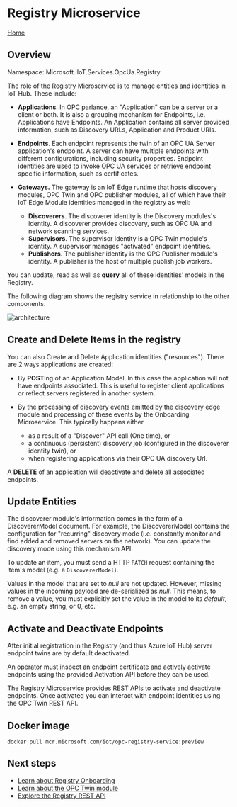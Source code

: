 # Registry Microservice

[Home](readme.md)

## Overview

Namespace: Microsoft.IIoT.Services.OpcUa.Registry

The role of the Registry Microservice is to manage entities and identities in IoT Hub. These include:

* **Applications**. In OPC parlance, an "Application" can be a server or a client or both.  It is also a grouping mechanism for Endpoints, i.e. Applications have Endpoints.  An Application contains all server provided information, such as Discovery URLs, Application and Product URIs.

* **Endpoints**. Each endpoint represents the twin of an OPC UA Server application's endpoint.  A server can have multiple endpoints with different configurations, including security properties.  Endpoint identities are used to invoke OPC UA services or retrieve endpoint specific information, such as certificates.

* **Gateways.** The gateway is an IoT Edge runtime that hosts discovery modules, OPC Twin and OPC publisher modules, all of which have their IoT Edge Module identities managed in the registry as well:

  * **Discoverers**.  The discoverer identity is the Discovery modules's identity.  A discoverer provides discovery, such as OPC UA and network scanning services.
  * **Supervisors**. The supervisor identity is a OPC Twin module's identity. A supervisor manages "activated" endpoint identities.
  * **Publishers**. The publisher identity is the OPC Publisher module's identity.  A publisher is the host of multiple publish job workers.

You can update, read as well as **query** all of these identities' models in the Registry.

The following diagram shows the registry service in relationship to the other components.

![architecture](../media/architecture.png)

## Create and Delete Items in the registry

You can also Create and Delete Application identities ("resources").  There are 2 ways applications are created:

* By **POST**ing of an Application Model.  In this case the application will not have endpoints associated.  This is useful to register client applications or reflect servers registered in another system.

* By the processing of discovery events emitted by the discovery edge module and processing of these events by the Onboarding Microservice.  This typically happens either

  * as a result of a "Discover" API call (One time), or
  * a continuous (persistent) discovery job (configured in the discoverer identity twin), or
  * when registering applications via their OPC UA discovery Url.

A **DELETE** of an application will deactivate and delete all associated endpoints.

## Update Entities

The discoverer module's information comes in the form of a DiscovererModel document.  For example, the DiscovererModel contains the configuration for "recurring" discovery mode (i.e. constantly monitor and find added and removed servers on the network).  You can update the discovery mode using this mechanism API.

To update an item, you must send a HTTP `PATCH` request containing the item's model (e.g. a `DiscovererModel`).

Values in the model that are set to *null* are not updated.  However, missing values in the incoming payload are de-serialized as *null*.  This means, to remove a value, you must explicitly set the value in the model to its *default*, e.g. an empty string, or 0, etc.

## Activate and Deactivate Endpoints

After initial registration in the Registry (and thus Azure IoT Hub) server endpoint twins are by default deactivated.

An operator must inspect an endpoint certificate and actively activate endpoints using the provided Activation API before they can be used.

The Registry Microservice provides REST APIs to activate and deactivate endpoints.  Once activated you can interact with endpoint identities using the OPC Twin REST API.

## Docker image

`docker pull mcr.microsoft.com/iot/opc-registry-service:preview`

## Next steps

* [Learn about Registry Onboarding](onboarding.md)
* [Learn about the OPC Twin module](../modules/twin.md)
* [Explore the Registry REST API](../api/registry/readme.md)
